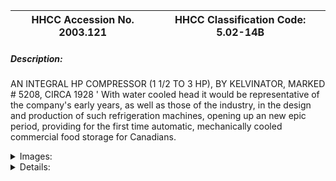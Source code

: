 | **HHCC Accession No. 2003.121** |**HHCC Classification Code:  5.02-14B**|
| ----------- | ----------- |
##### Description:
AN INTEGRAL HP COMPRESSOR (1 1/2 TO 3 HP), BY KELVINATOR, MARKED  # 5208, CIRCA 1928 ' With water cooled head it would be representative of the company's early years, as well as those of the industry, in the design and production of such refrigeration machines, opening up an new epic period, providing for the first time automatic, mechanically cooled commercial food storage for Canadians.


<details>
	<summary>Images:</summary>
<div class="gallery gallery-wrapper--full" contenteditable="false" data-is-empty="false" data-translation="Add images" data-columns="6">
<figure class="gallery__item"><a href="#DOMAIN_NAME#gallery/5.02-14b.jpg" data-size="512x768"><img src="#DOMAIN_NAME#gallery/5.02-14b-thumbnail.jpg" alt=""></a></figure>
</div>
</details>


<details>
	<summary>Details:</summary>

##### Group:
5.02 Refrigerating and Air Conditioning Compressors - Commercial

##### Make:
Kelvinator

##### Manufacturer:
Kelvinator of Canada, London Ontario

##### Model:


##### Serial No.:


##### Size:
9x16x20'h

##### Weight:
70 lbs.

##### Circa:
1928

##### Rating:
Education, and research quality, illustrating the design and engineering of the earliest, integral HP refrigeration machines in use in Canada's food production and storage industries. (Flywheel and discharge service valve not included)

##### Patent Date/Number:


##### Provenance:
From York County (York Region) Ontario, once a rich agricultural hinterlands, attracting early settlement in the last years of the 18th century. Located on the north slopes of the Oak Ridges Moraine, within 20 miles of Toronto, the County would also attract early ex-urban development, to be come a wealthy market place for the emerging household and consumer technologies of the early and mid 20th century. 

This artifact was discovered in the 1950's in the used stock of T. H. Oliver, Refrigeration and Electric Sales and Service, Aurora, Ontario, an early worker in the field of agricultural, industrial and consumer technology.

##### Type and Design:


##### Construction:


##### Material:


##### Special Features:


##### Accessories:


##### Capacities:


##### Performance Characteristics:


##### Operation:


##### Control and Regulation:


##### Targeted Market Segment:


##### Consumer Acceptance:


##### Merchandising:


##### Market Price:


##### Technological Significance:


##### Industrial Significance:


##### Socio-economic Significance:


##### Socio-cultural Significance:


##### Donor:
G. Leslie Oliver, The T. H. Oliver HVACR Collection

##### HHCC Storage Location:


##### Tracking:


##### Bibliographic References:


##### Notes:


##### Related Reports:

</details>
